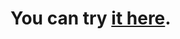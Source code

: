 # You can try <a alt="demo page" href="https://sparksjj.github.io/open-layer-test/" target="_blank" rel="noreferrer">it here</a>.
